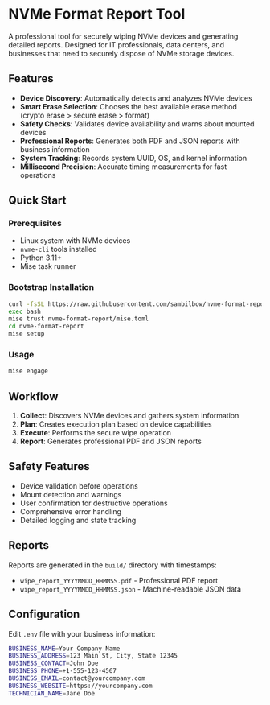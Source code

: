 # NVMe Format Report Tool

A professional tool for securely wiping NVMe devices and generating detailed reports. Designed for IT professionals, data centers, and businesses that need to securely dispose of NVMe storage devices.

## Features

- **Device Discovery**: Automatically detects and analyzes NVMe devices
- **Smart Erase Selection**: Chooses the best available erase method (crypto erase > secure erase > format)
- **Safety Checks**: Validates device availability and warns about mounted devices
- **Professional Reports**: Generates both PDF and JSON reports with business information
- **System Tracking**: Records system UUID, OS, and kernel information
- **Millisecond Precision**: Accurate timing measurements for fast operations

## Quick Start

### Prerequisites

- Linux system with NVMe devices
- `nvme-cli` tools installed
- Python 3.11+
- Mise task runner

### Bootstrap Installation

```bash
curl -fsSL https://raw.githubusercontent.com/sambilbow/nvme-format-report/main/bootstrap.sh | bash
exec bash
mise trust nvme-format-report/mise.toml
cd nvme-format-report
mise setup
```

### Usage

```bash
mise engage
```

## Workflow

1. **Collect**: Discovers NVMe devices and gathers system information
2. **Plan**: Creates execution plan based on device capabilities
3. **Execute**: Performs the secure wipe operation
4. **Report**: Generates professional PDF and JSON reports

## Safety Features

- Device validation before operations
- Mount detection and warnings
- User confirmation for destructive operations
- Comprehensive error handling
- Detailed logging and state tracking

## Reports

Reports are generated in the `build/` directory with timestamps:
- `wipe_report_YYYYMMDD_HHMMSS.pdf` - Professional PDF report
- `wipe_report_YYYYMMDD_HHMMSS.json` - Machine-readable JSON data

## Configuration

Edit `.env` file with your business information:
```bash
BUSINESS_NAME=Your Company Name
BUSINESS_ADDRESS=123 Main St, City, State 12345
BUSINESS_CONTACT=John Doe
BUSINESS_PHONE=+1-555-123-4567
BUSINESS_EMAIL=contact@yourcompany.com
BUSINESS_WEBSITE=https://yourcompany.com
TECHNICIAN_NAME=Jane Doe
```
